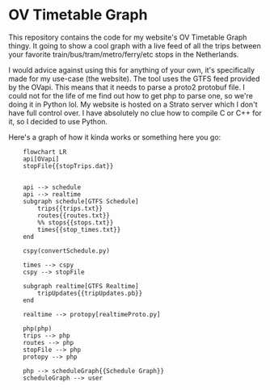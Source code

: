 # OV Timetable Graph

This repository contains the code for my website's OV Timetable Graph thingy. It going to show a cool graph with a live feed of all the trips between your favorite train/bus/tram/metro/ferry/etc stops in the Netherlands.

I would advice against using this for anything of your own, it's specifically made for my use-case (the website).
The tool uses the GTFS feed provided by the OVapi. This means that it needs to parse a proto2 protobuf file. I could not for the life of me find out how to get php to parse one, so we're doing it in Python lol.
My website is hosted on a Strato server which I don't have full control over. I have absolutely no clue how to compile C or C++ for it, so I decided to use Python.


Here's a graph of how it kinda works or something here you go:
```mermaid
    flowchart LR
    api[OVapi]
    stopFile{{stopTrips.dat}}


    api --> schedule
    api --> realtime
    subgraph schedule[GTFS Schedule]
        trips{{trips.txt}}
        routes{{routes.txt}}
        %% stops{{stops.txt}}
        times{{stop_times.txt}}
    end

    cspy(convertSchedule.py)

    times --> cspy
    cspy --> stopFile

    subgraph realtime[GTFS Realtime]
        tripUpdates{{tripUpdates.pb}}
    end

    realtime --> protopy[realtimeProto.py]

    php(php)
    trips --> php
    routes --> php
    stopFile --> php
    protopy --> php

    php --> scheduleGraph{{Schedule Graph}}
    scheduleGraph --> user
```